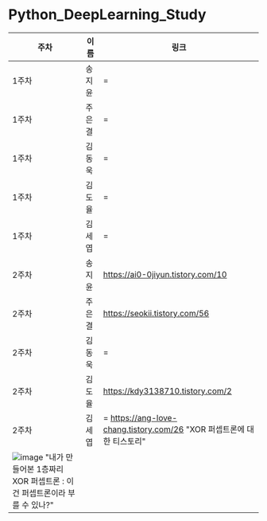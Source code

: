 # Python_DeepLearning_Study
|주차|이름|링크|
|---|---|---|
|1주차|송지윤|=|
|1주차|주은결|=|
|1주차|김동욱|=|
|1주차|김도율|=|
|1주차|김세엽|=|
|2주차|송지윤|https://ai0-0jiyun.tistory.com/10|
|2주차|주은결|https://seokii.tistory.com/56|
|2주차|김동욱|=|
|2주차|김도율|https://kdy3138710.tistory.com/2|
|2주차|김세엽|= https://ang-love-chang.tistory.com/26 "XOR 퍼셉트론에 대한 티스토리"
               ![image](https://github.com/user-attachments/assets/23eff274-70e4-457c-a368-ac5381d7a0f7) "내가 만들어본 1층짜리 XOR 퍼셉트론 : 이건 퍼셉트론이라 부를 수 있나?"|
